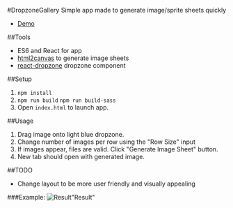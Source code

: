 #DropzoneGallery
Simple app made to generate image/sprite sheets quickly
* [Demo](https://kalvyn-lu.github.io/DropzoneGallery/)

##Tools
* ES6 and React for app
* [html2canvas](https://www.npmjs.com/package/html2canvas) to generate image sheets
* [react-dropzone](https://github.com/okonet/react-dropzone) dropzone component


##Setup
1. `npm install`
2. `npm run build` `npm run build-sass`
3. Open `index.html` to launch app.

##Usage
1. Drag image onto light blue dropzone.
2. Change number of images per row using the "Row Size" input
2. If images appear, files are valid. Click "Generate Image Sheet" button.
3. New tab should open with generated image.

##TODO
* Change layout to be more user friendly and visually appealing

###Example:
![Result](https://s17.postimg.org/52ahgnez3/Screenshot_2016_11_14_at_1_23_49_AM.png)"Result"

